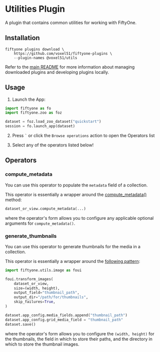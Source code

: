 # Utilities Plugin

A plugin that contains common utilities for working with FiftyOne.

## Installation

```shell
fiftyone plugins download \
    https://github.com/voxel51/fiftyone-plugins \
    --plugin-names @voxel51/utils
```

Refer to the [main README](https://github.com/voxel51/fiftyone-plugins) for
more information about managing downloaded plugins and developing plugins
locally.

## Usage

1.  Launch the App:

```py
import fiftyone as fo
import fiftyone.zoo as foz

dataset = foz.load_zoo_dataset("quickstart")
session = fo.launch_app(dataset)
```

2.  Press `` ` `` or click the `Browse operations` action to open the Operators
    list

3.  Select any of the operators listed below!

## Operators

### compute_metadata

You can use this operator to populate the `metadata` field of a collection.

This operator is essentially a wrapper around the
[compute_metadata()](https://docs.voxel51.com/api/fiftyone.core.collections.html#fiftyone.core.collections.SampleCollection.compute_metadata)
method:

```py
dataset_or_view.compute_metadata(...)
```

where the operator's form allows you to configure any applicable optional
arguments for `compute_metadata()`.

### generate_thumbnails

You can use this operator to generate thumbnails for the media in a collection.

This operator is essentially a wrapper around the
[following pattern](https://docs.voxel51.com/user_guide/app.html#multiple-media-fields):

```py
import fiftyone.utils.image as foui

foui.transform_images(
    dataset_or_view,
    size=(width, height),
    output_field="thumbnail_path",
    output_dir="/path/for/thumbnails",
    skip_failures=True,
)

dataset.app_config.media_fields.append("thumbnail_path")
dataset.app_config.grid_media_field = "thumbnail_path"
dataset.save()
```

where the operator's form allows you to configure the `(width, height)` for the
thumbnails, the field in which to store their paths, and the directory in which
to store the thumbnail images.
